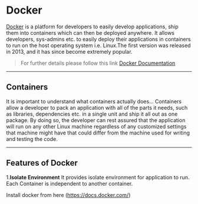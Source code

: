 # Docker

[Docker](https://www.docker.com) is a platform for developers to easily develop applications, ship them into containers which can then be deployed anywhere. It allows developers, sys-admins etc. to easily deploy their applications in containers to run on the host operating system i.e. Linux.The first version was released in 2013, and it has since become extremely popular.

> For further details please follow this link [Docker Documentation](https://www.docker.com/what-docker)
***
## Containers
It is important to understand what containers actually does...
Containers allow a developer to pack an application with all of the parts it needs, such as libraries, dependencies etc. in a single unit and ship it all out as one package. 
By doing so, the developer can rest assured that the application will run on any other Linux machine regardless of any customized settings that machine might have that could differ from the machine used for writing and testing the code.
***
## Features of Docker
1.**Isolate Environment** It provides isolate environment for application to run. Each Container is independent to another container. 



Install docker from here (https://docs.docker.com/)

